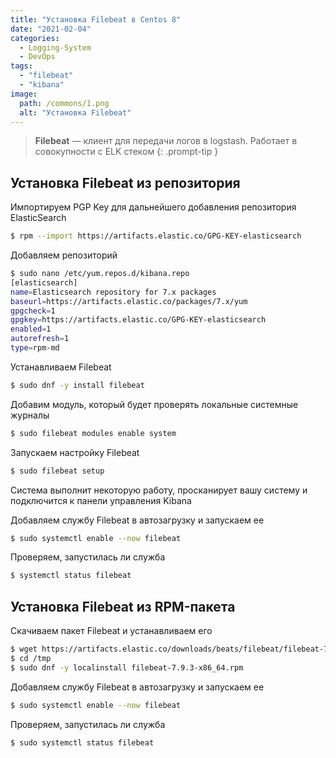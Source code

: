 ```yaml
---
title: "Установка Filebeat в Centos 8"
date: "2021-02-04"
categories: 
  - Logging-System
  - DevOps
tags: 
  - "filebeat"
  - "kibana"
image:
  path: /commons/1.png
  alt: "Установка Filebeat"
---
```


> **Filebeat** — клиент для передачи логов в logstash. Работает в совокупности с ELK стеком
{: .prompt-tip }

## Установка Filebeat из репозитория

Импортируем PGP Key для дальнейшего добавления репозитория ElasticSearch

```sh
$ rpm --import https://artifacts.elastic.co/GPG-KEY-elasticsearch
```

Добавляем репозиторий

```sh
$ sudo nano /etc/yum.repos.d/kibana.repo
[elasticsearch]
name=Elasticsearch repository for 7.x packages
baseurl=https://artifacts.elastic.co/packages/7.x/yum
gpgcheck=1
gpgkey=https://artifacts.elastic.co/GPG-KEY-elasticsearch
enabled=1
autorefresh=1
type=rpm-md
```

Устанавливаем Filebeat

```sh
$ sudo dnf -y install filebeat
```

Добавим модуль, который будет проверять локальные системные журналы

```sh
$ sudo filebeat modules enable system
```

Запускаем настройку Filebeat

```sh
$ sudo filebeat setup
```

Система выполнит некоторую работу, просканирует вашу систему и подключится к панели управления Kibana

Добавляем службу Filebeat в автозагрузку и запускаем ее

```sh
$ sudo systemctl enable --now filebeat
```

Проверяем, запустилась ли служба

```sh
$ systemctl status filebeat
```

## Установка Filebeat из RPM-пакета

Скачиваем пакет Filebeat и устанавливаем его

```sh
$ wget https://artifacts.elastic.co/downloads/beats/filebeat/filebeat-7.9.3-x86_64.rpm -P /tmp
$ cd /tmp
$ sudo dnf -y localinstall filebeat-7.9.3-x86_64.rpm
```

Добавляем службу Filebeat в автозагрузку и запускаем ее

```sh
$ sudo systemctl enable --now filebeat
```

Проверяем, запустилась ли служба

```sh
$ sudo systemctl status filebeat
```
